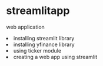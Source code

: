# streamlitapp
web application
<li>installing streamlit library
<li>installing yfinance library
<li>using ticker module

<li>creating a web app using streamlit
